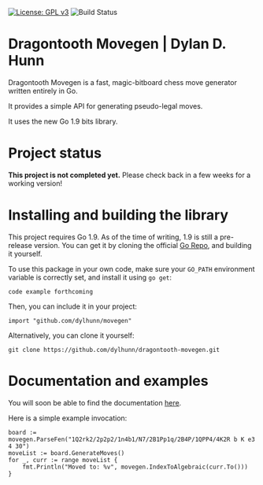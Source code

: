 [![License: GPL v3](https://img.shields.io/badge/License-GPL%20v3-blue.svg)](http://www.gnu.org/licenses/gpl-3.0)
![Build Status](http://img.shields.io/travis/dylhunn/dragontooth-movegen.svg)


Dragontooth Movegen | Dylan D. Hunn
==================================

Dragontooth Movegen is a fast, magic-bitboard chess move generator written entirely in Go. 

It provides a simple API for generating pseudo-legal moves.

It uses the new Go 1.9 bits library.

Project status
==============

**This project is not completed yet.** Please check back in a few weeks for a working version!

Installing and building the library
===================================

This project requires Go 1.9. As of the time of writing, 1.9 is still a pre-release version. You can get it by cloning the official [Go Repo](https://github.com/golang/go), and building it yourself.

To use this package in your own code, make sure your `GO_PATH` environment variable is correctly set, and install it using `go get`:

    code example forthcoming

Then, you can include it in your project:

	import "github.com/dylhunn/movegen"

Alternatively, you can clone it yourself:

    git clone https://github.com/dylhunn/dragontooth-movegen.git


Documentation and examples
==========================

You will soon be able to find the documentation [here](#).

Here is a simple example invocation:

    board := movegen.ParseFen("1Q2rk2/2p2p2/1n4b1/N7/2B1Pp1q/2B4P/1QPP4/4K2R b K e3 4 30")
    moveList := board.GenerateMoves()
    for _, curr := range moveList {
    	fmt.Println("Moved to: %v", movegen.IndexToAlgebraic(curr.To()))
    }